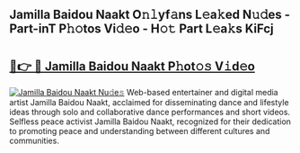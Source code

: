 ## Jamilla Baidou Naakt O𝚗𝚕yf𝚊ns L𝚎a𝚔ed N𝚞𝚍es - Part-inT P𝚑𝚘tos Vi𝚍𝚎o - H𝚘𝚝 Part L𝚎a𝚔s KiFcj

# <h2><a href="http://kfaa0o.oniu.top/?m=Jamilla+Baidou+Naakt">🔗👉 🔴 Jamilla Baidou Naakt P𝚑ot𝚘𝚜 V𝚒d𝚎o</a></h2>

[![Jamilla Baidou Naakt Nu𝚍e𝚜](https://i.imgur.com/0qMVB7G.gif)](http://kfaa0o.oniu.top/?m=Jamilla+Baidou+Naakt)
Web-based entertainer and digital media artist Jamilla Baidou Naakt, acclaimed for disseminating dance and lifestyle ideas through solo and collaborative dance performances and short videos. Selfless peace activist Jamilla Baidou Naakt, recognized for their dedication to promoting peace and understanding between different cultures and communities.  
